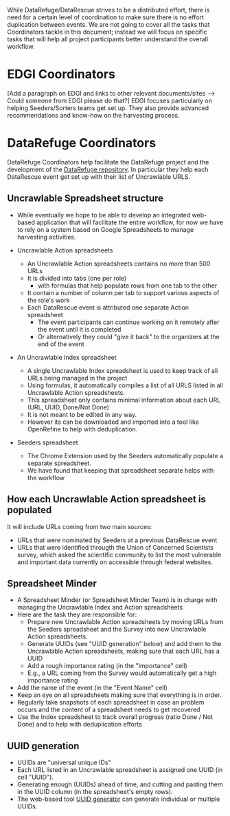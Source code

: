 While DataRefuge/DataRescue strives to be a distributed effort, there is need for a certain level of coordination to make sure there is no effort duplication between events. We are not going to cover all the tasks that Coordinators tackle in this document; instead we will focus on specific tasks that will help all project participants better understand the overall workflow.

# EDGI Coordinators

[Add a paragraph on EDGI and links to other relevant documents/sites --> Could someone from EDGI please do that?]
EDGI focuses particularly on helping Seeders/Sorters teams get set up. They also provide advanced recommendations and know-how on the harvesting process.

# DataRefuge Coordinators

DataRefuge Coordinators help facilitate the DataRefuge project and the development of the [DataRefuge repository](https://www.datarefuge.org/). In particular they help each DataRescue event get set up with their list of Uncrawlable URLS.

## Uncrawlable Spreadsheet structure

- While eventually we hope to be able to develop an integrated web-based application that will facilitate the entire workflow, for now we have to rely on a system based on Google Spreadsheets to manage harvesting activities.

- Uncrawlable Action spreadsheets
  - An Uncrawlable Action spreadsheets contains no more than 500 URLs
  - It is divided into tabs (one per role)
    - with formulas that help populate rows from one tab to the other
  - It contain a number of column per tab to support various aspects of the role's work
  - Each DataRescue event is attributed one separate Action spreadsheet
    - The event participants can continue working on it remotely after the event until it is completed
    - Or alternatively they could "give it back" to the organizers at the end of the event

- An Uncrawlable Index spreadsheet
  - A single Uncrawlable Index spreadsheet is used to keep track of all URLs being managed in the project
  - Using formulas, it automatically compiles a list of all URLS listed in all Uncrawlable Action spreadsheets.
  - This spreadsheet only contains minimal information about each URL (URL, UUID, Done/Not Done)
  - It is not meant to be edited in any way.
  - However its can be downloaded and imported into a tool like OpenRefine to help with deduplication.

- Seeders spreadsheet
  - The Chrome Extension used by the Seeders automatically populate a separate spreadsheet.
  - We have found that keeping that spreadsheet separate helps with the workflow

## How each Uncrawlable Action spreadsheet is populated

It will include URLs coming from two main sources:

- URLs that were nominated by Seeders at a previous DataRescue event
- URLs that were identified througth the Union of Concerned Scientists survey, which asked the scientific community to list the most vulnerable and important data currently on accessible through federal websites.

## Spreadsheet Minder

- A Spreadsheet Minder (or Spreadsheet Minder Team) is in charge with managing the Uncrawlable Index and Action spreadsheets
- Here are the task they are responsible for:
    - Prepare new Uncrawlable Action spreadsheets by moving URLs from the Seeders spreadsheet and the Survey into new Uncrawlable Action spreadsheets.
    - Generate UUIDs (see "UUID generation" below) and add them to the Uncrawlable Action spreadsheets, making sure that each URL has a UUID
    - Add a rough importance rating (in the "Importance" cell)
    - E.g., a URL coming from the Survey would automatically get a high importance rating
- Add the name of the event (in the "Event Name" cell)
- Keep an eye on all spreadsheets making sure that everything is in order.
- Regularly take snapshots of each spreadsheet in case an problem occurs and the content of a spreadsheet needs to get recovered
- Use the Index spreadsheet to track overall progress (ratio Done / Not Done) and to help with deduplication efforts

## UUID generation

- UUIDs are "universal unique IDs"
- Each URL listed in an Uncrawlable spreadsheet is assigned one UUID (in cell "UUID").
- Generating enough (UUIDs) ahead of time, and cutting and pasting them in the UUID column (in the spreadsheet's empty rows).
- The web-based tool [UUID generator](https://www.browserling.com/tools/random-uuid) can generate individual or multiple UUIDs.
